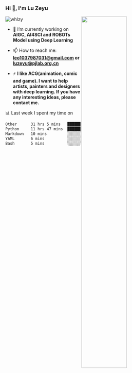 ### Hi 👋, I'm Lu Zeyu

<img src="https://komarev.com/ghpvc/?username=whlzy&label=Profile%20views&color=0e75b6&style=flat" alt="whlzy" />
<img align="right" width="53%" src="https://github-readme-stats.vercel.app/api?username=whlzy&show_icons=true">

- 🔭 I’m currently working on **AIGC, AI4SCI and ROBOTs Model using Deep Learning**

- 📫 How to reach me: **leo1037987031@gmail.com or luzeyu@pjlab.org.cn**

- ⚡ **I like ACG(animation, comic and game). I want to help artists, painters and designers with deep learning. If you have any interesting ideas, please contact me.**

📊 Last week I spent my time on

<!--START_SECTION:waka-->

```txt
Other      31 hrs 5 mins   ██████████████████░░░░░░░   71.86 %
Python     11 hrs 47 mins  ██████▓░░░░░░░░░░░░░░░░░░   27.24 %
Markdown   10 mins         ░░░░░░░░░░░░░░░░░░░░░░░░░   00.40 %
YAML       6 mins          ░░░░░░░░░░░░░░░░░░░░░░░░░   00.24 %
Bash       5 mins          ░░░░░░░░░░░░░░░░░░░░░░░░░   00.23 %
```

<!--END_SECTION:waka-->

